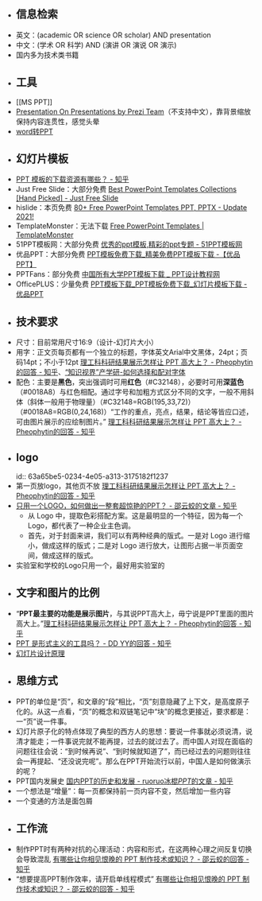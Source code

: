 - ## 信息检索
- 英文：(academic OR science OR scholar) AND presentation
- 中文：(学术 OR 科学) AND (演讲 OR 演说 OR 演示)
- 国内多为技术类书籍
- ## 工具
- [[MS PPT]]
- [Presentation On Presentations by Prezi Team](https://prezi.com/mkg9y_pl1cxd/presentation-on-presentations/)（不支持中文），靠背景缩放保持内容连贯性，感觉头晕
- [word转PPT](https://www.zhihu.com/zvideo/1416769287780069376?utm_source=wechat_session&utm_medium=social&utm_oi=903663640190803968)
- ## 幻灯片模板
- [PPT 模板的下载资源有哪些？ - 知乎](https://www.zhihu.com/question/19644160/answer/74478446)
- Just Free Slide：大部分免费 [Best PowerPoint Templates Collections [Hand Picked] - Just Free Slide](https://justfreeslide.com/powerpoint-templates/)
- hislide：本页免费 [80+ Free PowerPoint Templates PPT, PPTX - Update 2021!](https://hislide.io/free-powerpoint-templates/)
- TemplateMonster：无法下载 [Free PowerPoint Templates | TemplateMonster](https://www.templatemonster.com/free-powerpoint-templates/?utm_campaign=blog_site_sjwuny&utm_source=sjwuny&utm_medium=referral&aff=sjwuny)
- 51PPT模板网：大部分免费 [优秀的ppt模板,精彩的ppt专题 - 51PPT模板网](https://www.51pptmoban.com/pptzhuanti.html)
- 优品PPT：大部分免费 [PPT模板免费下载_精美免费PPT模板下载 -【优品PPT】](https://www.ypppt.com/)
- PPTFans：部分免费 [中国所有大学PPT模板下载 _ PPT设计教程网](https://www.pptfans.cn/xxppt#shanxisheng)
- OfficePLUS：少量免费 [PPT模板下载_PPT模板免费下载_幻灯片模板下载 - 优品PPT](https://www.ypppt.com/moban/)
- ## 技术要求
- 尺寸：目前常用尺寸16:9（设计-幻灯片大小）
- 用字：正文页每页都有一个独立的标题，字体英文Arial中文黑体，24pt；页码14pt；不小于12pt [理工科科研结果展示怎样让 PPT 高大上？ - Pheophytin的回答 - 知乎](https://www.zhihu.com/question/37422718/answer/607404904)、[“知识视界”产学研-如何选择和配对字体](https://www.iurvideo.com/Home/VideoPlayer?id=13693)
- 配色：主要是**黑色**，突出强调时可用**红色**（\#C32148），必要时可用**深蓝色**（\#0018A8）与红色相配。通过字号和加粗方式区分不同的文字，一般不用斜体（斜体一般用于物理量）（\#C32148=RGB(195,33,72)）（\#0018A8=RGB(0,24,168)）“工作的重点，亮点，结果，结论等皆应口述，可由图片展示的应绘制图片。” [理工科科研结果展示怎样让 PPT 高大上？ - Pheophytin的回答 - 知乎](https://www.zhihu.com/question/37422718/answer/607404904)
- ## logo
  id:: 63a65be5-0234-4e05-a313-3175182f1237
- 第一页放logo，其他页不放 [理工科科研结果展示怎样让 PPT 高大上？ - Pheophytin的回答 - 知乎](https://www.zhihu.com/question/37422718/answer/607404904)
- [只用一个LOGO，如何做出一整套超惊艳的PPT？ - 邵云蛟的文章 - 知乎](https://zhuanlan.zhihu.com/p/90583343)
	- 从 Logo 中，提取色彩搭配方案。这是最明显的一个特征，因为每一个Logo，都代表了一种企业主色调。
	- 首先，对于封面来讲，我们可以有两种经典的版式。一是对 Logo 进行缩小，做成这样的版式；二是对 Logo 进行放大，让图形占据一半页面空间，做成这样的版式。
- 实验室和学校的Logo只用一个，最好用实验室的
- ## 文字和图片的比例
- “**PPT最主要的功能是展示图片**，与其说PPT高大上，毋宁说是PPT里面的图片高大上。”[理工科科研结果展示怎样让 PPT 高大上？ - Pheophytin的回答 - 知乎](https://www.zhihu.com/question/37422718/answer/607404904)
- [PPT 是形式主义的工具吗？ - DD YY的回答 - 知乎](https://www.zhihu.com/question/20123675/answer/15960892)
- [幻灯片设计原理](https://mp.weixin.qq.com/s?__biz=MjM5OTE2NzU4NA==&mid=2655035947&idx=1&sn=bf0adff4798b45db985a21cf315e1858&chksm=bc8b91248bfc1832d47a3f27eebc6ab9b0cd59243ec6fbd039670c6da62c1339ead6ca4da154&scene=21#wechat_redirect)
- ## 思维方式
- PPT的单位是“页”，和文章的“段”相比，“页”刻意隐藏了上下文，是高度原子化的。从这一点看，“页”的概念和双链笔记中“块”的概念更接近，要求都是：一“页”说一件事。
- 幻灯片原子化的特点体现了典型的西方人的思想：要说一件事就必须说清，说清才能走；一件事说完就不能再提，过去的就过去了。而中国人对现在面临的问题往往会说：“到时候再说”、“到时候就知道了”，而已经过去的问题则往往会一再提起、“还没说完呢”。那么在PPT开始流行以前，中国人是如何做演示的呢？
- PPT国内发展史 [国内PPT的历史和发展 - ruoruo冰棍<em>PPT</em>的文章 - 知乎](https://zhuanlan.zhihu.com/p/28811164)
- 一个想法是“增量”：每一页都保持前一页内容不变，然后增加一些内容
- 一个变通的方法是面包屑
- ## 工作流
- 制作PPT时有两种对抗的心理活动：内容和形式，在这两种心理之间反复切换会导致混乱 [有哪些让你相见恨晚的 PPT 制作技术或知识？ - 邵云蛟的回答 - 知乎](https://www.zhihu.com/question/30018273/answer/70192456)
- “想要提高PPT制作效率，请开启单线程模式” [有哪些让你相见恨晚的 PPT 制作技术或知识？ - 邵云蛟的回答 - 知乎](https://www.zhihu.com/question/30018273/answer/70192456)